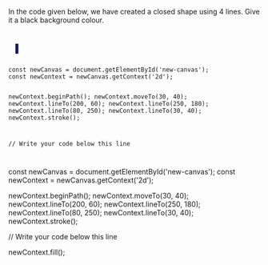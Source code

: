 In the code given below, we have
created a closed shape using 4
lines. Give it a black background colour.

<codeblock language="javascript" type="exercise" testMode="fixedInput">
<code>
<panel language="html">
  <canvas id="new-canvas" width="400px" height="300px" style="border: 3px solid midnightblue;"></canvas>
</panel>
<panel language="javascript">
const newCanvas = document.getElementById('new-canvas');
const newContext = newCanvas.getContext('2d');

newContext.beginPath();
newContext.moveTo(30, 40);
newContext.lineTo(200, 60);
newContext.lineTo(250, 180);
newContext.lineTo(80, 250);
newContext.lineTo(30, 40);
newContext.stroke();

// Write your code below this line

</panel>
</code>

<solution>
const newCanvas = document.getElementById('new-canvas');
const newContext = newCanvas.getContext('2d');

newContext.beginPath();
newContext.moveTo(30, 40);
newContext.lineTo(200, 60);
newContext.lineTo(250, 180);
newContext.lineTo(80, 250);
newContext.lineTo(30, 40);
newContext.stroke();

// Write your code below this line

newContext.fill();
</solution>
</codeblock>